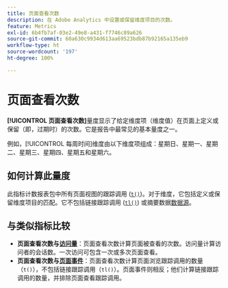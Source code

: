 ```yaml
---
title: 页面查看次数
description: 在 Adobe Analytics 中设置或保留维度项目的次数。
feature: Metrics
exl-id: 6b4fb7af-03e2-49e8-a431-f7746c89a626
source-git-commit: 60a630c9934d613aa69523bdb87b92165a135eb9
workflow-type: ht
source-wordcount: '197'
ht-degree: 100%

---
```


# 页面查看次数

**[!UICONTROL 页面查看次数]**&#x200B;量度显示了给定维度项（维度值）在页面上定义或保留（即，过期时）的次数。它是报告中最常见的基本量度之一。

例如，[!UICONTROL 每周时间]维度由以下维度项组成：星期日、星期一、星期二、星期三、星期四、星期五和星期六。

## 如何计算此量度

此指标计数报表包中所有页面视图的跟踪调用 ([`t()`](/help/implement/vars/functions/t-method.md))。对于维度，它包括定义或保留维度项目的匹配。它不包括链接跟踪调用 ([`tl()`](/help/implement/vars/functions/tl-method.md)) 或摘要数据[数据源](/help/import/data-sources/overview.md)。

## 与类似指标比较

* **页面查看次数与[访问量](visits.md)**：页面查看次数计算页面被查看的次数。访问量计算访问者的会话数。一次访问可包含一次或多次页面查看。
* **页面查看次数与[页面事件](page-events.md)**：页面查看次数计算页面浏览跟踪调用的数量（`t()`），不包括链接跟踪调用（`tl()`）。页面事件则相反；他们计算链接跟踪调用的数量，并排除页面查看跟踪调用。
